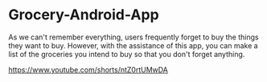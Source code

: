 # Grocery-Android-App
As we can't remember everything, users frequently forget to buy the things they want to buy. However, with the assistance of this app, you can make a list of the groceries you intend to buy so that you don't forget anything.

https://www.youtube.com/shorts/ntZ0rtUMwDA
